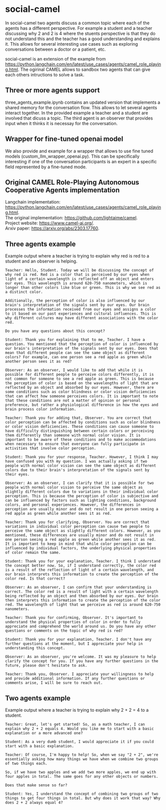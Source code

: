 # social-camel

In social-camel two agents discuss a common topic where each of the agents has a different perspective. For example a student and a teacher discussing why 2 and 2 is 4 where the stuents perspective is that they do not understand this and the teacher has a good understanding and explains it. This allows for several interesting use cases such as exploring conversations between a doctor or a patient, etc. 

social-camel is an extension of the example from https://python.langchain.com/en/latest/use_cases/agents/camel_role_playing.html. The ogirinal CAMEL allows to sandbox two agents that can give each others intructions to solve a task. 

## Three or more agents support
three_agents_example.ipynb contains an updated version that implements a shared memory for the conversation flow. This allows to let several agents interact together. In the provided example a teacher and a student are involved that dicuss a topic. The third agent is an observer that provides input when it thinks it is necessay for the conversation. 

## Wrapper for fine-tuned openai model
We also provide and example for a wrapper that allows to use fine tuned models (custom_llm_wrapper_openai.py). This can be specifically interesting if one of the conversation participants is an expert in a specific field represented by a fine-tuned mode. 

## Original CAMEL Role-Playing Autonomous Cooperative Agents implementation

Langchain implementation: https://python.langchain.com/en/latest/use_cases/agents/camel_role_playing.html. <br />
The original implementation: https://github.com/lightaime/camel. <br />
Project website: https://www.camel-ai.org/. <br />
Arxiv paper: https://arxiv.org/abs/2303.17760. <br />


## Three agents example
Example output where a teacher is trying to explain why red is red to a student and an observer is helping.
```
Teacher: Hello, Student. Today we will be discussing the concept of why red is red. Red is a color that is perceived by our eyes when light of a certain wavelength is reflected off an object and enters our eyes. This wavelength is around 620-750 nanometers, which is longer than other colors like blue or green. This is why we see red as a distinct color. 

Additionally, the perception of color is also influenced by our brain's interpretation of the signals sent by our eyes. Our brain processes the information received from our eyes and assigns a color to it based on our past experiences and cultural influences. This is why different cultures may have different associations with the color red. 

Do you have any questions about this concept?

Student: Thank you for explaining that to me, Teacher. I have a question. You mentioned that the perception of color is influenced by our brain's interpretation of the signals sent by our eyes. Does that mean that different people can see the same object as different colors? For example, can one person see a red apple as green while another person sees it as red?

Observer: As an observer, I would like to add that while it is possible for different people to perceive colors differently, it is not common for someone to see a red apple as green. This is because the perception of color is based on the wavelengths of light that are reflected by an object and absorbed by our eyes. However, there are some conditions such as color blindness or color vision deficiencies that can affect how someone perceives colors. It is important to note that these conditions are not a matter of opinion or personal preference, but rather a physiological difference in how the eyes and brain process color information.

Teacher: Thank you for adding that, Observer. You are correct that color perception can be affected by conditions such as color blindness or color vision deficiencies. These conditions can cause someone to have difficulty distinguishing between certain colors or perceiving them differently than someone with normal color vision. It is important to be aware of these conditions and to make accommodations when necessary to ensure that everyone can fully participate in activities that involve color perception.

Student: Thank you for your response, Teacher. However, I think I may have confused you with my question. I was actually asking if two people with normal color vision can see the same object as different colors due to their brain's interpretation of the signals sent by their eyes.

Observer: As an observer, I can clarify that it is possible for two people with normal color vision to perceive the same object as slightly different colors due to variations in their individual color perception. This is because the perception of color is subjective and can be influenced by factors such as lighting conditions, background colors, and personal experiences. However, the differences in perception are usually minor and do not result in one person seeing a red apple as green while another sees it as red.

Teacher: Thank you for clarifying, Observer. You are correct that variations in individual color perception can cause two people to perceive the same object as slightly different colors. However, as you mentioned, these differences are usually minor and do not result in one person seeing a red apple as green while another sees it as red. It is important to keep in mind that while color perception can be influenced by individual factors, the underlying physical properties of color remain the same.

Student: Thank you for your explanation, Teacher. I think I understand the concept better now. So, if I understand correctly, the color red is a result of the reflection of light of a certain wavelength, and our brain interprets this information to create the perception of the color red. Is that correct?

Observer: As an observer, I can confirm that your understanding is correct. The color red is a result of light with a certain wavelength being reflected by an object and then absorbed by our eyes. Our brain then interprets this information to create the perception of the color red. The wavelength of light that we perceive as red is around 620-750 nanometers.

Teacher: Thank you for confirming, Observer. It's important to understand the physical properties of color in order to fully appreciate and comprehend the world around us. Do you have any other questions or comments on the topic of why red is red?

Student: Thank you for your explanation, Teacher. I don't have any further questions at the moment, but I appreciate your help in understanding this concept.

Observer: As an observer, you're welcome. It was my pleasure to help clarify the concept for you. If you have any further questions in the future, please don't hesitate to ask.

Teacher: Thank you, Observer. I appreciate your willingness to help and provide additional information. If any further questions or comments arise, I will be sure to reach out.
```

## Two agents example
Example output where a teacher is trying to explain why 2 + 2 = 4 to a student.
```
Teacher: Great, let's get started! So, as a math teacher, I can explain why 2 + 2 equals 4. Would you like me to start with a basic explanation or a more advanced one?

Student: As a very dumb student, I would appreciate it if you could start with a basic explanation.

Teacher: Of course, I'm happy to help! So, when we say "2 + 2", we're essentially asking how many things we have when we combine two groups of two things each.

So, if we have two apples and we add two more apples, we end up with four apples in total. The same goes for any other objects or numbers.

Does that make sense so far?

Student: Yes, I understand the concept of combining two groups of two things to get four things in total. But why does it work that way? Why does 2 + 2 always equal 4?
```
